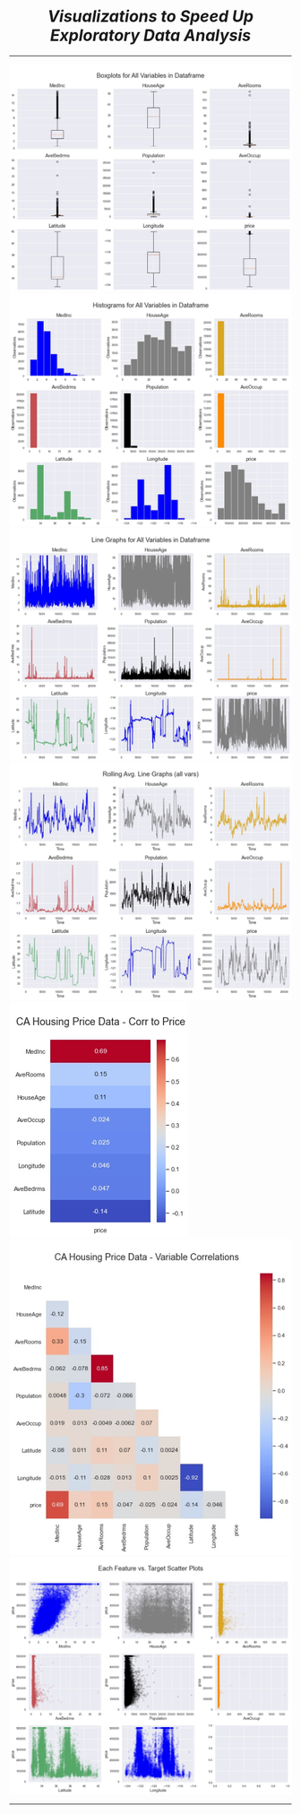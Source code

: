 <i><h1 align='center'>Visualizations to Speed Up Exploratory Data Analysis</h1></i>
<hr>


<img src='Plots/All Var Boxplots.jpg'>
<img src='Plots/All var Histograms.jpg'>
<img src='Plots/All Var Linecharts.jpg'>
<img src='Plots/All Var Rolling Line Charts.jpg'>
<img src='Plots/Corr to Price.jpg'>
<img src='Plots/Corr to Target.jpg'>
<img src='Plots/Feature Target Scatter Plots.jpg'>
<hr>
